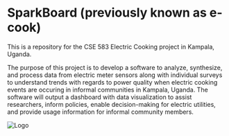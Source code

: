 # SparkBoard (previously known as e-cook) <br>
This is a repository for the CSE 583 Electric Cooking project in Kampala, Uganda. <br>

The purpose of this project is to develop a software to analyze, synthesize, and process data from electric meter sensors along with individual surveys to understand trends with regards to power quality when electric cooking events are occuring in informal communities in Kampala, Uganda. The software will output a dashboard with data visualization to assist researchers, inform policies, enable decision-making for electric utilities, and provide usage information for informal community members.
 
![Logo](https://github.com/CSE583-Electric-Cooking/e-cook/assets/114764862/29018e74-cdd1-46d6-a949-4d2424999bfd)

